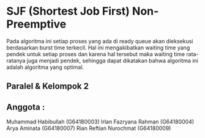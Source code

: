 # SJF (Shortest Job First) Non-Preemptive
Pada algoritma ini setiap proses yang ada di ready queue akan dieksekusi berdasarkan burst time terkecil. 
Hal ini mengakibatkan waiting time yang pendek untuk setiap proses dan karena hal tersebut maka waiting time rata-ratanya juga menjadi pendek, sehingga dapat dikatakan bahwa algoritma ini adalah algoritma yang optimal.
## Paralel & Kelompok	2
## Anggota	: 
Muhammad Habibullah 	(G64180003)
Irlan Fazryana Rahman 	(G64180004)
Arya Aminata 			(G64180007)
Rian Reftian Nurochmat	(G64180009)

